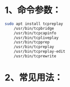 # 1、命令参数：

```bash
sudo apt install tcpreplay
    /usr/bin/tcpbridge
    /usr/bin/tcpcapinfo
    /usr/bin/tcpliveplay
    /usr/bin/tcpprep
    /usr/bin/tcpreplay
    /usr/bin/tcpreplay-edit
    /usr/bin/tcprewrite
```

# 2、常见用法：

```bash

```

